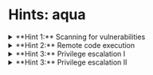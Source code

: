 # Hints: aqua

<details>
  <summary>**Hint 1:** Scanning for vulnerabilities</summary>

  Try to identify the exposed services and the used software. Check for known vulnerabilities of the discovered software versions.

</details>

<details>
  <summary>**Hint 2:** Remote code execution</summary>

  The Apache web server on port 80 runs PHP 8.1.0-dev.

</details>

<details>
  <summary>**Hint 3:** Privilege escalation I</summary>

  Think of ways to execute commands as root. Are there any commands that you can run as root?

</details>

<details>
  <summary>**Hint 3:** Privilege escalation II</summary>

  File permissions are an important security concept.

</details>
